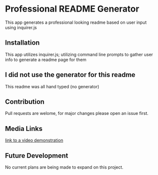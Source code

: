 # Professional README Generator


This app generates a professional looking readme based on user input using inquirer.js

## Installation

This app utilizes inquirer.js; utilizing command line prompts to gather user info to generate a readme page for them

## I did not use the generator for this readme

This readme was all hand typed (no generator)

## Contribution

Pull requests are welome, for major changes please open an issue first.

## Media Links

[link to a video demonstration]()

## Future Development

No current plans are being made to expand on this project.
